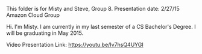 This folder is for Misty and Steve, Group 8.  Presentation date: 2/27/15
Amazon Cloud Group

Hi. I'm Misty. I am currently in my last semester of a CS Bachelor's Degree. I will be graduating in May 2015.

Video Presentation Link: https://youtu.be/Iv7hsQ4UYGI
